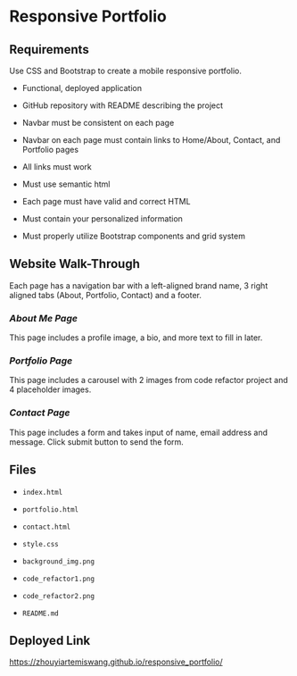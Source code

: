 # Responsive Portfolio

## Requirements

Use CSS and Bootstrap to create a mobile responsive portfolio.

* Functional, deployed application

* GitHub repository with README describing the project

* Navbar must be consistent on each page

* Navbar on each page must contain links to Home/About, Contact, and Portfolio pages

* All links must work

* Must use semantic html

* Each page must have valid and correct HTML

* Must contain your personalized information

* Must properly utilize Bootstrap components and grid system


## Website Walk-Through

Each page has a navigation bar with a left-aligned brand name, 3 right aligned tabs (About, Portfolio, Contact) and a footer.

### _About Me Page_

This page includes a profile image, a bio, and more text to fill in later.

### _Portfolio Page_

This page includes a carousel with 2 images from code refactor project and 4 placeholder images.

### _Contact Page_

This page includes a form and takes input of name, email address and message. Click submit button to send the form.


## Files

* `index.html`

* `portfolio.html`

* `contact.html`

* `style.css`

* `background_img.png`

* `code_refactor1.png`

* `code_refactor2.png`

* `README.md`


## Deployed Link
https://zhouyiartemiswang.github.io/responsive_portfolio/
